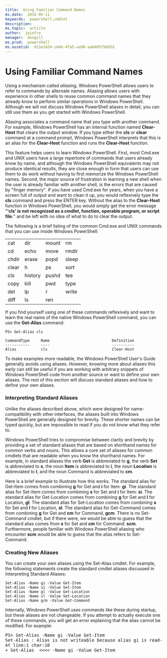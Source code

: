 ```yaml
---
title:  Using Familiar Command Names
ms.date:  2016-05-11
keywords:  powershell,cmdlet
description:  
ms.topic:  article
author:  jpjofre
manager:  dongill
ms.prod:  powershell
ms.assetid:  021e2424-c64e-4fa5-aa98-aa6405758d5d
---
```


# Using Familiar Command Names
Using a mechanism called *aliasing*, Windows PowerShell allows users to refer to commands by alternate names. Aliasing allows users with experience in other shells to reuse common command names that they already know to perform similar operations in Windows PowerShell. Although we will not discuss Windows PowerShell aliases in detail, you can still use them as you get started with Windows PowerShell.

Aliasing associates a command name that you type with another command. For example, Windows PowerShell has an internal function named **Clear\-Host** that clears the output window. If you type either the **cls** or **clear** command at a command prompt, Windows PowerShell interprets that this is an alias for the **Clear\-Host** function and runs the **Clear\-Host** function.

This feature helps users to learn Windows PowerShell. First, most Cmd.exe and UNIX users have a large repertoire of commands that users already know by name, and although the Windows PowerShell equivalents may not produce identical results, they are close enough in form that users can use them to do work without having to first memorize the Windows PowerShell names. Second, the major source of frustration in learning a new shell when the user is already familiar with another shell, is the errors that are caused by "finger memory". If you have used Cmd.exe for years, when you have a screen full of output and want to clean it up, you would reflexively type the **cls** command and press the ENTER key. Without the alias to the **Clear\-Host** function in Windows PowerShell, you would simply get the error message "**'cls' is not recognized as a cmdlet, function, operable program, or script file.**" and be left with no idea of what to do to clear the output.

The following is a brief listing of the common Cmd.exe and UNIX commands that you can use inside Windows PowerShell:

|||||
|-|-|-|-|
|cat|dir|mount|rm|
|cd|echo|move|rmdir|
|chdir|erase|popd|sleep|
|clear|h|ps|sort|
|cls|history|pushd|tee|
|copy|kill|pwd|type|
|del|lp|r|write|
|diff|ls|ren||

If you find yourself using one of these commands reflexively and want to learn the real name of the native Windows PowerShell command, you can use the **Get\-Alias** command:

```
PS> Get-Alias cls

CommandType     Name                            Definition
-----------     ----                            ----------
Alias           cls                             Clear-Host
```

To make examples more readable, the Windows PowerShell User's Guide generally avoids using aliases. However, knowing more about aliases this early can still be useful if you are working with arbitrary snippets of Windows PowerShell code from another source or want to define your own aliases. The rest of this section will discuss standard aliases and how to define your own aliases.

### Interpreting Standard Aliases
Unlike the aliases described above, which were designed for name\-compatibility with other interfaces, the aliases built into Windows PowerShell are generally designed for brevity. These shorter names can be typed quickly, but are impossible to read if you do not know what they refer to.

Windows PowerShell tries to compromise between clarity and brevity by providing a set of standard aliases that are based on shorthand names for common verbs and nouns. This allows a core set of aliases for common cmdlets that are readable when you know the shorthand names. For example, in standard aliases the verb **Get** is abbreviated to **g**, the verb **Set** is abbreviated to **s**, the noun **Item** is abbreviated to **i**, the noun **Location** is abbreviated to **l**, and the noun Command is abbreviated to **cm**.

Here is a brief example to illustrate how this works. The standard alias for Get\-Item comes from combining **g** for Get and **i** for Item: **gi**. The standard alias for Set\-Item comes from combining **s** for Set and **i** for Item: **si**. The standard alias for Get\-Location comes from combining **g** for Get and **l** for Location, **gl**. The standard alias for Set\-Location comes from combining **s** for Set and **l** for Location, **sl**. The standard alias for Get\-Command comes from combining **g** for Get and **cm** for Command, **gcm**. There is no Set\-Command cmdlet, but if there were, we would be able to guess that the standard alias comes from **s** for Set and **cm** for Command: **scm**. Furthermore, people familiar with Windows PowerShell aliasing who encounter **scm** would be able to guess that the alias refers to Set\-Command.

### Creating New Aliases
You can create your own aliases using the Set\-Alias cmdlet. For example, the following statements create the standard cmdlet aliases discussed in Interpreting Standard Aliases:

```
Set-Alias -Name gi -Value Get-Item
Set-Alias -Name si -Value Set-Item
Set-Alias -Name gl -Value Get-Location
Set-Alias -Name sl -Value Set-Location
Set-Alias -Name gcm -Value Get-Command
```

Internally, Windows PowerShell uses commands like these during startup, but these aliases are not changeable. If you attempt to actually execute one of these commands, you will get an error explaining that the alias cannot be modified. For example:

<pre>PS> Set-Alias -Name gi -Value Get-Item
Set-Alias : Alias is not writeable because alias gi is read-only or constant and cannot be written to.
At line:1 char:10
+ Set-Alias  <<<< -Name gi -Value Get-Item</pre>

